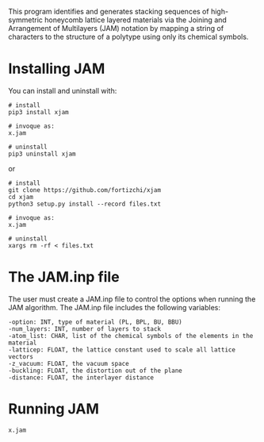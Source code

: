 This program identifies and generates stacking sequences of high-symmetric honeycomb lattice layered materials via the Joining and Arrangement of Multilayers (JAM) notation by mapping a string of characters to the structure of a polytype using only its chemical symbols.


Installing JAM
===============

You can install and uninstall with:

```
# install
pip3 install xjam

# invoque as:
x.jam

# uninstall
pip3 uninstall xjam
```

or

```
# install
git clone https://github.com/fortizchi/xjam
cd xjam
python3 setup.py install --record files.txt

# invoque as:
x.jam

# uninstall
xargs rm -rf < files.txt
```

The JAM.inp file
===============

The user must create a JAM.inp file to control the options when running the JAM algorithm.
The JAM.inp file includes the following variables:

```
-option: INT, type of material (PL, BPL, BU, BBU)
-num_layers: INT, number of layers to stack
-atom_list: CHAR, list of the chemical symbols of the elements in the material
-latticep: FLOAT, the lattice constant used to scale all lattice vectors
-z_vacuum: FLOAT, the vacuum space
-buckling: FLOAT, the distortion out of the plane
-distance: FLOAT, the interlayer distance
```

Running JAM
===============

```
x.jam
```
